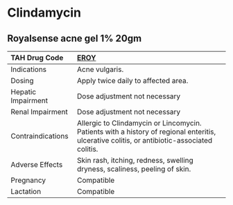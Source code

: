 # Clindamycin

## Royalsense acne gel 1% 20gm

| TAH Drug Code      | [EROY](https://www.tahsda.org.tw/drugs/hissearch.php?drug_code=EROY)                                                                        |
|:-------------------|:--------------------------------------------------------------------------------------------------------------------------------------------|
| Indications        | Acne vulgaris.                                                                                                                              |
| Dosing             | Apply twice daily to affected area.                                                                                                         |
| Hepatic Impairment | Dose adjustment not necessary                                                                                                               |
| Renal Impairment   | Dose adjustment not necessary                                                                                                               |
| Contraindications  | Allergic to Clindamycin or Lincomycin. Patients with a history of regional enteritis, ulcerative colitis, or antibiotic-associated colitis. |
| Adverse Effects    | Skin rash, itching, redness, swelling dryness, scaliness, peeling of skin.                                                                  |
| Pregnancy          | Compatible                                                                                                                                  |
| Lactation          | Compatible                                                                                                                                  |

